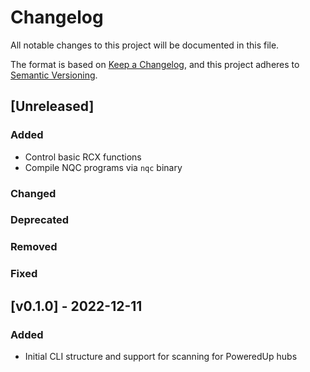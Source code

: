 # Changelog
All notable changes to this project will be documented in this file.

The format is based on [Keep a Changelog](https://keepachangelog.com/en/1.0.0/),
and this project adheres to [Semantic Versioning](https://semver.org/spec/v2.0.0.html).

## [Unreleased]
### Added
* Control basic RCX functions
* Compile NQC programs via `nqc` binary

### Changed

### Deprecated

### Removed

### Fixed


## [v0.1.0] - 2022-12-11
### Added
* Initial CLI structure and support for scanning for PoweredUp hubs
